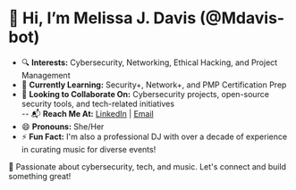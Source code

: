 # 👋 Hi, I’m Melissa J. Davis (@Mdavis-bot)  

- 🔍 **Interests:** Cybersecurity, Networking, Ethical Hacking, and Project Management  
- 📖 **Currently Learning:** Security+, Network+, and PMP Certification Prep  
- 🤝 **Looking to Collaborate On:** Cybersecurity projects, open-source security tools, and tech-related initiatives  
-- 📬 **Reach Me At:** [LinkedIn](https://linkedin.com/in/melissa-davistx) | [Email](mailto:mjd7311@sbcglobal.net)  
- 😄 **Pronouns:** She/Her  
- ⚡ **Fun Fact:** I'm also a professional DJ with over a decade of experience in curating music for diverse events!  

🚀 Passionate about cybersecurity, tech, and music. Let's connect and build something great!  
